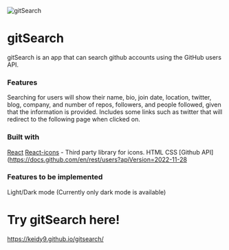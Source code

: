 ![gitSearch](https://user-images.githubusercontent.com/108159052/208324274-f850ed68-0ee9-4047-b23a-5cb4d8ff97bd.png)

# gitSearch

gitSearch is an app that can search github accounts using the GitHub users API.


### Features

Searching for users will show their name, bio, join date, location, twitter, blog, company, and number of repos, followers, and people followed, given that the information is provided. 
Includes some links such as twitter that will redirect to the following page when clicked on.

### Built with

[React](https://reactjs.org/)
[React-icons](https://react-icons.github.io/react-icons/) - Third party library for icons.
HTML
CSS
[Github API](https://docs.github.com/en/rest/users?apiVersion=2022-11-28

### Features to be implemented

Light/Dark mode (Currently only dark mode is available)


# Try gitSearch here!
https://keidy9.github.io/gitsearch/

